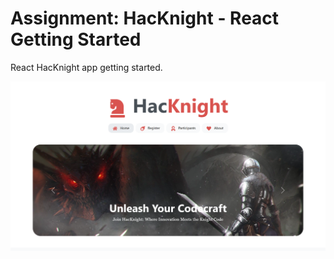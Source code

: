 # Assignment: HacKnight - React Getting Started

React HacKnight app getting started.

![](https://raw.githubusercontent.com/ZakiMohammed/react-hacknight-half-app/master/banner.png)

